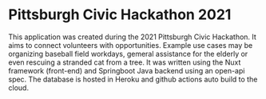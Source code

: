 # Pittsburgh Civic Hackathon 2021
This application was created during the 2021 Pittsburgh Civic Hackathon. It aims to connect volunteers with opportunities. Example use cases may be organizing baseball field workdays, gemeral assistance for the elderly or even rescuing a stranded cat from a tree. It was written using the Nuxt framework (front-end) and Springboot Java backend using an open-api spec. The database is hosted in Heroku and github actions auto build to the cloud.
